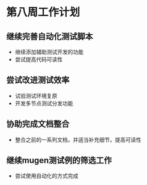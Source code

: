 # 第八周工作计划

## 继续完善自动化测试脚本  
- 继续添加辅助测试开发的功能  
- 尝试提高代码可读性  
## 尝试改进测试效率  
- 试验测试环境复原  
- 开发多节点测试分发功能  
## 协助完成文档整合  
- 整合之前的一系列文档，并适当补充细节，提高可读性  
## 继续mugen测试例的筛选工作  
- 尝试使用自动化的方式完成  